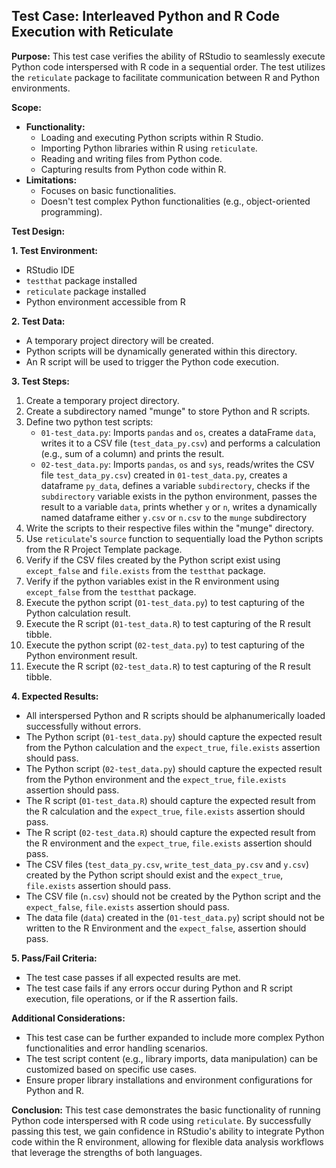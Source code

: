## Test Case: Interleaved Python and R Code Execution with Reticulate

**Purpose:** This test case verifies the ability of RStudio to seamlessly execute Python code interspersed with R code in a sequential order. The test utilizes the `reticulate` package to facilitate communication between R and Python environments.

**Scope:**

* **Functionality:**
  * Loading and executing Python scripts within R Studio.
  * Importing Python libraries within R using `reticulate`.
  * Reading and writing files from Python code.
  * Capturing results from Python code within R.
* **Limitations:**
  * Focuses on basic functionalities.
  * Doesn't test complex Python functionalities (e.g., object-oriented programming).

**Test Design:**

**1. Test Environment:**

* RStudio IDE
* `testthat` package installed
* `reticulate` package installed
* Python environment accessible from R

**2. Test Data:**

* A temporary project directory will be created.
* Python scripts will be dynamically generated within this directory.
* An R script will be used to trigger the Python code execution.

**3. Test Steps:**

1. Create a temporary project directory.
2. Create a subdirectory named "munge" to store Python and R scripts.
3. Define two python test scripts:
    * `01-test_data.py`: Imports `pandas` and `os`, creates a dataFrame `data`, writes it to a CSV file (`test_data_py.csv`) and performs a calculation (e.g., sum of a column) and prints the result.
    * `02-test_data.py`: Imports `pandas`, `os` and `sys`, reads/writes the CSV file `test_data_py.csv`) created in `01-test_data.py`, creates a dataframe `py_data`, defines a variable `subdirectory`, checks if the `subdirectory` variable exists in the python environment, passes the result to a variable `data`, prints whether `y` or `n`, writes a dynamically named dataframe either `y.csv` or `n.csv` to the `munge` subdirectory
4. Write the scripts to their respective files within the "munge" directory.
5. Use `reticulate`'s `source` function to sequentially load the Python scripts from the R Project Template package.
6. Verify if the CSV files created by the Python script exist using `except_false` and `file.exists` from the `testthat` package.
7. Verify if the python variables exist in the R environment using `except_false` from the `testthat` package.
8. Execute the python script (`01-test_data.py`) to test capturing of the Python calculation result.
9. Execute the R script (`01-test_data.R`) to test capturing of the R result tibble.
10. Execute the python script (`02-test_data.py`) to test capturing of the Python environment result.
11. Execute the R script (`02-test_data.R`) to test capturing of the R result tibble.

**4. Expected Results:**

* All interspersed Python and R scripts should be alphanumerically loaded successfully without errors.
* The Python script (`01-test_data.py`) should capture the expected result from the Python calculation and the `expect_true`, `file.exists` assertion should pass.
* The Python script (`02-test_data.py`) should capture the expected result from the Python environment and the `expect_true`, `file.exists` assertion should pass.
* The R script (`01-test_data.R`) should capture the expected result from the R calculation and the `expect_true`, `file.exists` assertion should pass.
* The R script (`02-test_data.R`) should capture the expected result from the R environment and the `expect_true`, `file.exists` assertion should pass.
* The CSV files (`test_data_py.csv`, `write_test_data_py.csv` and `y.csv`) created by the Python script should exist and the `expect_true`, `file.exists` assertion should pass.
* The CSV file (`n.csv`) should not be created by the Python script and the `expect_false`, `file.exists` assertion should pass.
* The data file (`data`) created in the (`01-test_data.py`) script should not be written to the R Environment and the `expect_false`, assertion should pass.

**5. Pass/Fail Criteria:**

* The test case passes if all expected results are met.
* The test case fails if any errors occur during Python and R script execution, file operations, or if the R assertion fails.

**Additional Considerations:**

* This test case can be further expanded to include more complex Python functionalities and error handling scenarios.
* The test script content (e.g., library imports, data manipulation) can be customized based on specific use cases.
* Ensure proper library installations and environment configurations for Python and R.

**Conclusion:** This test case demonstrates the basic functionality of running Python code interspersed with R code using `reticulate`. By successfully passing this test, we gain confidence in RStudio's ability to integrate Python code within the R environment, allowing for flexible data analysis workflows that leverage the strengths of both languages.
